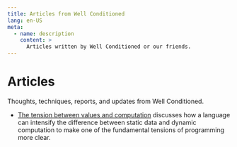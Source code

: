```yaml
---
title: Articles from Well Conditioned
lang: en-US
meta:
  - name: description
    content: >
      Articles written by Well Conditioned or our friends.
---
```


# Articles

Thoughts, techniques, reports, and updates from Well Conditioned.

- [The tension between values and computation](./values-and-computation/)
  discusses how a language can intensify the difference between static data and
  dynamic computation to make one of the fundamental tensions of programming
  more clear.

<!--

- Equality is hard (and also everything)
- Frank, on separating values and computation

- What should we learn from Category Theory?
- Simplicity, again
- Data-Focused programming

- Building programs from _Theories_

-->

<!--
## What is functional programming?

A series of articles on the values, principles, and consequent practices of functional programming. This series is written as an alternative answer to the titular question that doesn't try to draw a bright line around any set of fashionable techniques or languages.

- [Overview](./what-is-fp/)
- [Simplicity](./what-is-fp/simplicity/)
- [Creation and Analysis](./what-is-fp/creation-and-analysis/)
- [The Value of Values](./what-is-fp/the-value-of-values/)
- [Theory Over Analogy](./what-is-fp/theory-over-analogy/)
-->
